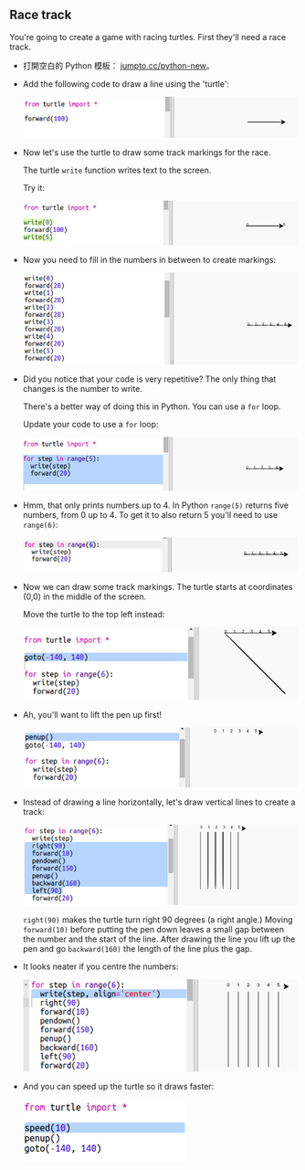 ## Race track

You're going to create a game with racing turtles. First they'll need a race track.

+ 打開空白的 Python 模板： <a href="http://jumpto.cc/python-new" target="_blank">jumpto.cc/python-new</a>。

+ Add the following code to draw a line using the 'turtle':
    
    ![螢幕截圖](images/race-forward.png)

+ Now let's use the turtle to draw some track markings for the race.
    
    The turtle `write` function writes text to the screen.
    
    Try it:
    
    ![截圖](images/race-markings1.png)

+ Now you need to fill in the numbers in between to create markings:
    
    ![截圖](images/race-markings2.png)

+ Did you notice that your code is very repetitive? The only thing that changes is the number to write.
    
    There's a better way of doing this in Python. You can use a `for` loop.
    
    Update your code to use a `for` loop:
    
    ![截圖](images/race-for.png)

+ Hmm, that only prints numbers up to 4. In Python `range(5)` returns five numbers, from 0 up to 4. To get it to also return 5 you'll need to use `range(6)`:
    
    ![截圖](images/race-range.png)

+ Now we can draw some track markings. The turtle starts at coordinates (0,0) in the middle of the screen.
    
    Move the turtle to the top left instead:
    
    ![截圖](images/race-goto.png)

+ Ah, you'll want to lift the pen up first!
    
    ![截圖](images/race-penup.png)

+ Instead of drawing a line horizontally, let's draw vertical lines to create a track:
    
    ![截圖](images/race-lines.png)
    
    `right(90)` makes the turtle turn right 90 degrees (a right angle.) Moving `forward(10)` before putting the pen down leaves a small gap between the number and the start of the line. After drawing the line you lift up the pen and go `backward(160)` the length of the line plus the gap.

+ It looks neater if you centre the numbers:
    
    ![截圖](images/race-center.png)

+ And you can speed up the turtle so it draws faster:
    
    ![截圖](images/race-speed.png)